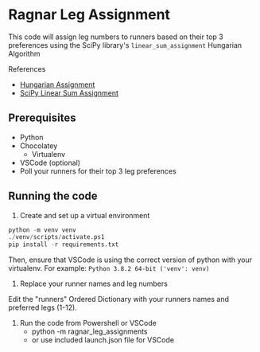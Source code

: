 # Ragnar Leg Assignment

This code will assign leg numbers to runners based on their top 3 preferences using the SciPy library's `linear_sum_assignment` Hungarian Algorithm

References

- [Hungarian Assignment](https://en.wikipedia.org/wiki/Hungarian_algorithm)
- [SciPy Linear Sum Assignment](https://docs.scipy.org/doc/scipy-0.18.1/reference/generated/scipy.optimize.linear_sum_assignment.html)

## Prerequisites

- Python
- Chocolatey
  - Virtualenv
- VSCode (optional)
- Poll your runners for their top 3 leg preferences

## Running the code

1. Create and set up a virtual environment

```python
python -m venv venv
./venv/scripts/activate.ps1
pip install -r requirements.txt
```

Then, ensure that VSCode is using the correct version of python with your virtualenv. For example: `Python 3.8.2 64-bit ('venv': venv)`

1. Replace your runner names and leg numbers

Edit the "runners" Ordered Dictionary with your runners names and preferred legs (1-12).

1. Run the code from Powershell or VSCode
    - python -m ragnar_leg_assignments
    - or use included launch.json file for VSCode
